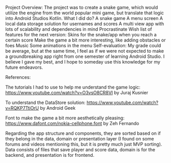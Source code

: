 Project Overview:
The project was to create a snake game, which would utilize the engine from the world popular mini game, but translate that logic into Android Studios Kotlin.
What I did do?
A snake game
A menu screen
A local data storage solution for usernames and scores
A multi view app with lots of scalability and dependencies in mind
Procrastinate
Wish list of features for the next version:
Skins for the snake/app when you reach a certain score
Make the game a bit more interesting, like adding obstacles or foes
Music
Some animations in the menu
Self-evaluation:
My grade could be average, but at the same time, I feel as if we were not expected to make a groundbreaking app right from one semester of learning Android Studio. I believe I gave my best, and I hope to someday use this knowledge for my future endeavors.

References: 

The tutorials I had to use to help me understand the game logic: https://www.youtube.com/watch?v=O3vsO8CR8VI by Juraj Kusnier

To understand the DataStore solution: https://www.youtube.com/watch?v=RQKP7TtiOrU by Android Geek

Font to make the game a bit more aesthetically pleasing: https://www.dafont.com/nokia-cellphone.font by Zeh Fernando

Regarding the app structure and components, they are sorted based on if they belong in the data, domain or presentation layer (I found on some forums and videos mentioning this, but it is pretty much just MVP sorting). Data consists of files that save player and score data, domain is for the backend, and presentation is for frontend. 
